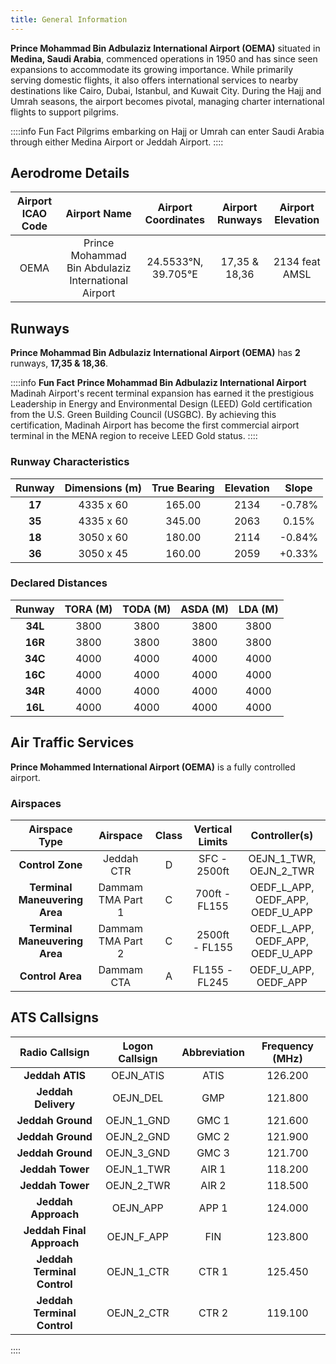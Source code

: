 ```yaml
---
title: General Information
---
```


**Prince Mohammad Bin Adbulaziz International Airport (OEMA)** situated in **Medina, Saudi Arabia**, commenced operations in 1950 and has since seen expansions to accommodate its growing importance. While primarily serving domestic flights, it also offers international services to nearby destinations like Cairo, Dubai, Istanbul, and Kuwait City. During the Hajj and Umrah seasons, the airport becomes pivotal, managing charter international flights to support pilgrims.

::::info Fun Fact
Pilgrims embarking on Hajj or Umrah can enter Saudi Arabia through either Medina Airport or Jeddah Airport.
::::

## Aerodrome Details

| **Airport ICAO Code** |                    Airport Name                     | Airport Coordinates | Airport Runways | Airport Elevation |
| :-------------------: | :-------------------------------------------------: | :-----------------: | :-------------: | :---------------: |
|         OEMA          | Prince Mohammad Bin Abdulaziz International Airport | 24.5533°N, 39.705°E |  17,35 & 18,36  |  2134 feat AMSL   |

## Runways

**Prince Mohammad Bin Adbulaziz International Airport (OEMA)** has **2** runways, **17,35 & 18,36**.

::::info **Fun Fact**
**Prince Mohammad Bin Adbulaziz International Airport** Madinah Airport's recent terminal expansion has earned it the prestigious Leadership in Energy and Environmental Design (LEED) Gold certification from the U.S. Green Building Council (USGBC). By achieving this certification, Madinah Airport has become the first commercial airport terminal in the MENA region to receive LEED Gold status.
::::

### Runway Characteristics

| Runway | Dimensions (m) | True Bearing | Elevation | Slope  |
| :----: | :------------: | :----------: | :-------: | :----: |
| **17** |   4335 x 60    |    165.00    |   2134    | -0.78% |
| **35** |   4335 x 60    |    345.00    |   2063    | 0.15%  |
| **18** |   3050 x 60    |    180.00    |   2114    | -0.84% |
| **36** |   3050 x 45    |    160.00    |   2059    | +0.33% |

### Declared Distances

| **Runway** | **TORA (M)** | **TODA (M)** | **ASDA (M)** | **LDA (M)** |
| :--------: | :----------: | :----------: | :----------: | :---------: |
|  **34L**   |     3800     |     3800     |     3800     |    3800     |
|  **16R**   |     3800     |     3800     |     3800     |    3800     |
|  **34C**   |     4000     |     4000     |     4000     |    4000     |
|  **16C**   |     4000     |     4000     |     4000     |    4000     |
|  **34R**   |     4000     |     4000     |     4000     |    4000     |
|  **16L**   |     4000     |     4000     |     4000     |    4000     |

## Air Traffic Services

**Prince Mohammed International Airport (OEMA)** is a fully controlled airport.

### Airspaces

|       **Airspace Type**       |   **Airspace**    | **Class** | **Vertical Limits** |        **Controller(s)**         |
| :---------------------------: | :---------------: | :-------: | :-----------------: | :------------------------------: |
|       **Control Zone**        |    Jeddah CTR     |     D     |    SFC - 2500ft     |      OEJN_1_TWR, OEJN_2_TWR      |
| **Terminal Maneuvering Area** | Dammam TMA Part 1 |     C     |    700ft - FL155    | OEDF_L_APP, OEDF_APP, OEDF_U_APP |
| **Terminal Maneuvering Area** | Dammam TMA Part 2 |     C     |   2500ft - FL155    | OEDF_L_APP, OEDF_APP, OEDF_U_APP |
|       **Control Area**        |    Dammam CTA     |     A     |    FL155 - FL245    |       OEDF_U_APP, OEDF_APP       |

## ATS Callsigns

|     **Radio Callsign**      | **Logon Callsign** | **Abbreviation** | **Frequency (MHz)** |
| :-------------------------: | :----------------: | :--------------: | :-----------------: |
|       **Jeddah ATIS**       |     OEJN_ATIS      |       ATIS       |       126.200       |
|     **Jeddah Delivery**     |      OEJN_DEL      |       GMP        |       121.800       |
|      **Jeddah Ground**      |     OEJN_1_GND     |      GMC 1       |       121.600       |
|      **Jeddah Ground**      |     OEJN_2_GND     |      GMC 2       |       121.900       |
|      **Jeddah Ground**      |     OEJN_3_GND     |      GMC 3       |       121.700       |
|      **Jeddah Tower**       |     OEJN_1_TWR     |      AIR 1       |       118.200       |
|      **Jeddah Tower**       |     OEJN_2_TWR     |      AIR 2       |       118.500       |
|     **Jeddah Approach**     |      OEJN_APP      |      APP 1       |       124.000       |
|  **Jeddah Final Approach**  |     OEJN_F_APP     |       FIN        |       123.800       |
| **Jeddah Terminal Control** |     OEJN_1_CTR     |      CTR 1       |       125.450       |
| **Jeddah Terminal Control** |     OEJN_2_CTR     |      CTR 2       |       119.100       |

::::
